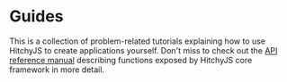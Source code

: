 # Guides

This is a collection of problem-related tutorials explaining how to use HitchyJS to create applications yourself. Don't miss to check out the [API reference manual](../../chapters/api/) describing functions exposed by HitchyJS core framework in more detail.
